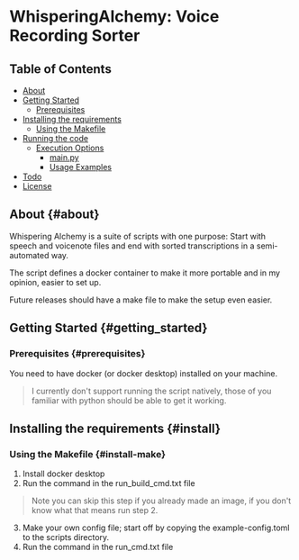 # WhisperingAlchemy: Voice Recording Sorter

## Table of Contents

+ [About](#about)
+ [Getting Started](#getting_started)
  + [Prerequisites](#prerequisites)
+ [Installing the requirements](#installing)
  + [Using the Makefile](#installing_makefile)
+ [Running the code](#run_locally)
  + [Execution Options](#execution_options)
    + [main.py](#src_main)
    + [Usage Examples](#usage_examples)
+ [Todo](#todo)
+ [License](#license)

## About {#about}

Whispering Alchemy is a suite of scripts with one purpose:
Start with speech and voicenote files and end with sorted transcriptions in a semi-automated way.

The script defines a docker container to make it more portable and in my opinion, easier to set up.

Future releases should have a make file to make the setup even easier.

## Getting Started {#getting_started}

### Prerequisites {#prerequisites}

You need to have docker (or docker desktop) installed on your machine.
>I currently don't support running the script natively, those of you familiar with python should be able to get it working.

## Installing the requirements {#install}

### Using the Makefile {#install-make}

1. Install docker desktop
2. Run the command in the run_build_cmd.txt file
>Note you can skip this step if you already made an image, if you don't know what that means run step 2.
3. Make your own config file; start off by copying the example-config.toml to the scripts directory.
4. Run the command in the run_cmd.txt file